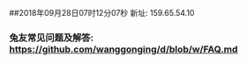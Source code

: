 ##2018年09月28日07时12分07秒 新址: 159.65.54.10
### 兔友常见问题及解答: https://github.com/wanggonging/d/blob/w/FAQ.md

